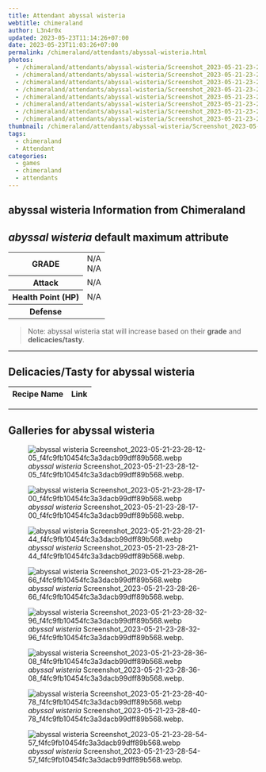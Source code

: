 ```yaml
---
title: Attendant abyssal wisteria
webtitle: chimeraland
author: L3n4r0x
updated: 2023-05-23T11:14:26+07:00
date: 2023-05-23T11:03:26+07:00
permalink: /chimeraland/attendants/abyssal-wisteria.html
photos:
  - /chimeraland/attendants/abyssal-wisteria/Screenshot_2023-05-21-23-28-12-05_f4fc9fb10454fc3a3dacb99dff89b568.webp
  - /chimeraland/attendants/abyssal-wisteria/Screenshot_2023-05-21-23-28-17-00_f4fc9fb10454fc3a3dacb99dff89b568.webp
  - /chimeraland/attendants/abyssal-wisteria/Screenshot_2023-05-21-23-28-21-44_f4fc9fb10454fc3a3dacb99dff89b568.webp
  - /chimeraland/attendants/abyssal-wisteria/Screenshot_2023-05-21-23-28-26-66_f4fc9fb10454fc3a3dacb99dff89b568.webp
  - /chimeraland/attendants/abyssal-wisteria/Screenshot_2023-05-21-23-28-32-96_f4fc9fb10454fc3a3dacb99dff89b568.webp
  - /chimeraland/attendants/abyssal-wisteria/Screenshot_2023-05-21-23-28-36-08_f4fc9fb10454fc3a3dacb99dff89b568.webp
  - /chimeraland/attendants/abyssal-wisteria/Screenshot_2023-05-21-23-28-40-78_f4fc9fb10454fc3a3dacb99dff89b568.webp
  - /chimeraland/attendants/abyssal-wisteria/Screenshot_2023-05-21-23-28-54-57_f4fc9fb10454fc3a3dacb99dff89b568.webp
thumbnail: /chimeraland/attendants/abyssal-wisteria/Screenshot_2023-05-21-23-28-12-05_f4fc9fb10454fc3a3dacb99dff89b568.webp
tags:
  - chimeraland
  - Attendant
categories:
  - games
  - chimeraland
  - attendants
---
```


<link
  rel="stylesheet"
  href="https://rawcdn.githack.com/dimaslanjaka/Web-Manajemen/870a349/css/bootstrap-5-3-0-alpha3-wrapper.css"
/>
<section id="bootstrap-wrapper">
  <div data-bs-theme="dark">
    <h2>abyssal wisteria Information from Chimeraland</h2>
    <h2 id="attribute"><i>abyssal wisteria</i> default maximum attribute</h2>
    <div class="row">
      <div class="col mb-2">
        <div class="card">
          <div class="card-body">
            <table>
              <tr>
                <th>GRADE</th>
                <td>N/A <br />N/A</td>
              </tr>
              <tr>
                <th>Attack</th>
                <td>N/A</td>
              </tr>
              <tr>
                <th>Health Point (HP)</th>
                <td>N/A</td>
              </tr>
              <tr>
                <th>Defense</th>
                <td></td>
              </tr>
            </table>
          </div>
        </div>
      </div>
    </div>
    <blockquote class="bd-callout bd-callout-warning">
      Note: abyssal wisteria stat will increase based on their <b>grade</b> and
      <b>delicacies/tasty</b>.
    </blockquote>
    <hr />
    <h2 id="delicacies">Delicacies/Tasty for abyssal wisteria</h2>
    <div class="card">
      <div class="card-body">
        <div class="table-responsive">
          <table class="table table-striped">
            <thead>
              <tr>
                <th>Recipe Name</th>
                <th>Link</th>
              </tr>
            </thead>
            <tbody></tbody>
          </table>
        </div>
      </div>
    </div>
    <hr />
    <div id="gallery">
      <h2>Galleries for abyssal wisteria</h2>
      <div class="row">
        <div class="col-lg-6 col-12">
          <figure>
            <img
              src="https://www.webmanajemen.com/chimeraland/attendants/abyssal-wisteria/Screenshot_2023-05-21-23-28-12-05_f4fc9fb10454fc3a3dacb99dff89b568.webp"
              alt="abyssal wisteria Screenshot_2023-05-21-23-28-12-05_f4fc9fb10454fc3a3dacb99dff89b568.webp"
            />
            <figcaption style="word-wrap: break-word">
              <i>abyssal wisteria</i>
              Screenshot_2023-05-21-23-28-12-05_f4fc9fb10454fc3a3dacb99dff89b568.webp.
            </figcaption>
          </figure>
        </div>
        <div class="col-lg-6 col-12">
          <figure>
            <img
              src="https://www.webmanajemen.com/chimeraland/attendants/abyssal-wisteria/Screenshot_2023-05-21-23-28-17-00_f4fc9fb10454fc3a3dacb99dff89b568.webp"
              alt="abyssal wisteria Screenshot_2023-05-21-23-28-17-00_f4fc9fb10454fc3a3dacb99dff89b568.webp"
            />
            <figcaption style="word-wrap: break-word">
              <i>abyssal wisteria</i>
              Screenshot_2023-05-21-23-28-17-00_f4fc9fb10454fc3a3dacb99dff89b568.webp.
            </figcaption>
          </figure>
        </div>
        <div class="col-lg-6 col-12">
          <figure>
            <img
              src="https://www.webmanajemen.com/chimeraland/attendants/abyssal-wisteria/Screenshot_2023-05-21-23-28-21-44_f4fc9fb10454fc3a3dacb99dff89b568.webp"
              alt="abyssal wisteria Screenshot_2023-05-21-23-28-21-44_f4fc9fb10454fc3a3dacb99dff89b568.webp"
            />
            <figcaption style="word-wrap: break-word">
              <i>abyssal wisteria</i>
              Screenshot_2023-05-21-23-28-21-44_f4fc9fb10454fc3a3dacb99dff89b568.webp.
            </figcaption>
          </figure>
        </div>
        <div class="col-lg-6 col-12">
          <figure>
            <img
              src="https://www.webmanajemen.com/chimeraland/attendants/abyssal-wisteria/Screenshot_2023-05-21-23-28-26-66_f4fc9fb10454fc3a3dacb99dff89b568.webp"
              alt="abyssal wisteria Screenshot_2023-05-21-23-28-26-66_f4fc9fb10454fc3a3dacb99dff89b568.webp"
            />
            <figcaption style="word-wrap: break-word">
              <i>abyssal wisteria</i>
              Screenshot_2023-05-21-23-28-26-66_f4fc9fb10454fc3a3dacb99dff89b568.webp.
            </figcaption>
          </figure>
        </div>
        <div class="col-lg-6 col-12">
          <figure>
            <img
              src="https://www.webmanajemen.com/chimeraland/attendants/abyssal-wisteria/Screenshot_2023-05-21-23-28-32-96_f4fc9fb10454fc3a3dacb99dff89b568.webp"
              alt="abyssal wisteria Screenshot_2023-05-21-23-28-32-96_f4fc9fb10454fc3a3dacb99dff89b568.webp"
            />
            <figcaption style="word-wrap: break-word">
              <i>abyssal wisteria</i>
              Screenshot_2023-05-21-23-28-32-96_f4fc9fb10454fc3a3dacb99dff89b568.webp.
            </figcaption>
          </figure>
        </div>
        <div class="col-lg-6 col-12">
          <figure>
            <img
              src="https://www.webmanajemen.com/chimeraland/attendants/abyssal-wisteria/Screenshot_2023-05-21-23-28-36-08_f4fc9fb10454fc3a3dacb99dff89b568.webp"
              alt="abyssal wisteria Screenshot_2023-05-21-23-28-36-08_f4fc9fb10454fc3a3dacb99dff89b568.webp"
            />
            <figcaption style="word-wrap: break-word">
              <i>abyssal wisteria</i>
              Screenshot_2023-05-21-23-28-36-08_f4fc9fb10454fc3a3dacb99dff89b568.webp.
            </figcaption>
          </figure>
        </div>
        <div class="col-lg-6 col-12">
          <figure>
            <img
              src="https://www.webmanajemen.com/chimeraland/attendants/abyssal-wisteria/Screenshot_2023-05-21-23-28-40-78_f4fc9fb10454fc3a3dacb99dff89b568.webp"
              alt="abyssal wisteria Screenshot_2023-05-21-23-28-40-78_f4fc9fb10454fc3a3dacb99dff89b568.webp"
            />
            <figcaption style="word-wrap: break-word">
              <i>abyssal wisteria</i>
              Screenshot_2023-05-21-23-28-40-78_f4fc9fb10454fc3a3dacb99dff89b568.webp.
            </figcaption>
          </figure>
        </div>
        <div class="col-lg-6 col-12">
          <figure>
            <img
              src="https://www.webmanajemen.com/chimeraland/attendants/abyssal-wisteria/Screenshot_2023-05-21-23-28-54-57_f4fc9fb10454fc3a3dacb99dff89b568.webp"
              alt="abyssal wisteria Screenshot_2023-05-21-23-28-54-57_f4fc9fb10454fc3a3dacb99dff89b568.webp"
            />
            <figcaption style="word-wrap: break-word">
              <i>abyssal wisteria</i>
              Screenshot_2023-05-21-23-28-54-57_f4fc9fb10454fc3a3dacb99dff89b568.webp.
            </figcaption>
          </figure>
        </div>
      </div>
    </div>
  </div>
</section>